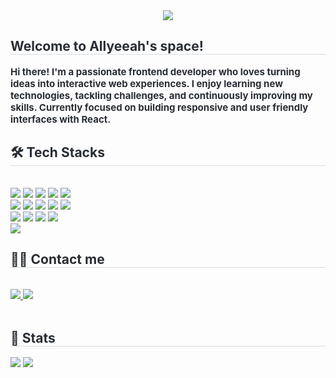 <div align= "center">
    <img src="https://capsule-render.vercel.app/api?type=waving&color=94003b&height=180&text=Allyeeah&animation=fadeIn&fontColor=ffffff&fontSize=60" />
    </div>
    <div style="text-align: left;"> 
    <h2 style="border-bottom: 1px solid #d8dee4; color: #282d33;"> Welcome to Allyeeah's space! </h2>  
    <div style="font-weight: 700; font-size: 15px; text-align: left; color: #282d33;"> Hi there! I'm a passionate frontend developer who loves turning ideas into interactive web experiences.  </li>I enjoy learning new technologies, tackling challenges, and continuously improving my skills.  </li>Currently focused on building responsive and user friendly interfaces with React.</li> </div> 
    </div>
    <div style="text-align: left;">
    <h2 style="border-bottom: 1px solid #d8dee4; color: #282d33;"> 🛠️ Tech Stacks </h2> <br> 
    <div style="margin: ; text-align: left;" "text-align: left;"> <img src="https://img.shields.io/badge/C++-00599C?style=flat&logo=C%2B%2B&logoColor=white">
          <img src="https://img.shields.io/badge/C-A8B9CC?style=flat&logo=C&logoColor=white">
          <img src="https://img.shields.io/badge/Discord-5865F2?style=flat&logo=Discord&logoColor=white">
          <img src="https://img.shields.io/badge/Javascript-F7DF1E?style=flat&logo=Javascript&logoColor=white">
          <img src="https://img.shields.io/badge/Netlify-00C7B7?style=flat&logo=Netlify&logoColor=white">
          <br/><img src="https://img.shields.io/badge/Prettier-F7B93E?style=flat&logo=Prettier&logoColor=white">
          <img src="https://img.shields.io/badge/React-61DAFB?style=flat&logo=React&logoColor=white">
          <img src="https://img.shields.io/badge/Bootstrap-7952B3?style=flat&logo=Bootstrap&logoColor=white">
          <img src="https://img.shields.io/badge/Android-3DDC84?style=flat&logo=Android&logoColor=white">
          <img src="https://img.shields.io/badge/Github-181717?style=flat&logo=Github&logoColor=white">
          <br/><img src="https://img.shields.io/badge/HTML5-E34F26?style=flat&logo=HTML5&logoColor=white">
          <img src="https://img.shields.io/badge/Notion-000000?style=flat&logo=Notion&logoColor=white">
          <img src="https://img.shields.io/badge/MySQL-4479A1?style=flat&logo=MySQL&logoColor=white">
          <img src="https://img.shields.io/badge/Swift-F05138?style=flat&logo=Swift&logoColor=white">
          <br/><img src="https://img.shields.io/badge/IOS-000000?style=flat&logo=IOS&logoColor=white">
          </div>
    </div>
    <div style="text-align: left;">
    <h2 style="border-bottom: 1px solid #d8dee4; color: #282d33;"> 🧑‍💻 Contact me </h2> <br> 
    <div style="text-align: left;"> <a href=https://velog.io/@dbk1102/posts> <img src="https://img.shields.io/badge/Velog-20C997?style=flat&logo=Velog&logoColor=white&link=https://velog.io/@dbk1102/posts"> </a>
         <a href=mailto:2111189@hansung.ac.kr> <img src="https://img.shields.io/badge/Gmail-EA4335?style=flat&logo=Gmail&logoColor=white&link=mailto:2111189@hansung.ac.kr"> </a>
          </div>  <br> 
    <div style="text-align: left;">  </div> 
    </div>
    <div style="text-align: left;"> 
    <h2 style="border-bottom: 1px solid #d8dee4; color: #282d33;"> 🏅 Stats </h2> <div style="text-align: left;"> <img src="https://github-readme-stats.vercel.app/api?username=Allyeeah&bg_color=60,ffe0e0,fdf7f7&title_color=000000&text_color=000000"
         /> <img src="https://github-readme-stats.vercel.app/api/top-langs/?username=Allyeeah&layout=compact&bg_color=60,ffe0e0,fdf7f7&title_color=000000&text_color=000000"
           /> </div> 
    </div>
    

